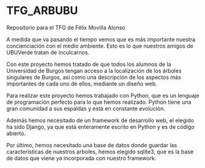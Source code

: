 # TFG_ARBUBU
Repositorio para el TFG de Félix Movilla Alonso

A medida que va pasando el tiempo vemos que es más importante nuestra concienciación con el medio ambiente. Esto es lo que nuestros amigos de UBUVerde tratan de inculcarnos.

Con este proyecto hemos tratado de que todos los alumnos de la Universidad de Burgos tengan acceso a la localización de los árboles singulares de Burgos, así como una descripción de los aspectos más importantes de cada uno de ellos, mediante un diseño web.

Para realizar este proyecto hemos trabajado con Python, que es un lenguaje de programación perfecto para lo que hemos realizado.
Python tiene una gran comunidad a sus espaldas y está en constante evolución.

Además hemos necesitado de un framework de desarrollo web, el elegido ha sido Django, ya que está enteramente escrito en Python y es de código abierto.

Por último, hemos necesitado una base de datos donde guardar las características de nuestros arboles, hemos elegido sqlite3, que es la base de datos que viene ya incorporada con nuestro framework.

